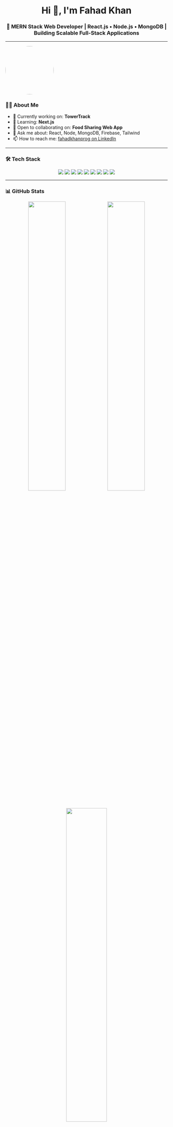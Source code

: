 <h1 align="center">Hi 👋, I'm Fahad Khan</h1>
<h3 align="center">🚀 MERN Stack Web Developer | React.js • Node.js • MongoDB | Building Scalable Full-Stack Applications</h3>

---
<img src="https://media.licdn.com/dms/image/v2/D5616AQH3fx1_wuzyjg/profile-displaybackgroundimage-shrink_350_1400/B56ZiJNsdzHkAY-/0/1754648727816?e=1757548800&v=beta&t=LEuJ190ERN_tWQGoOZd4ZE66noGlMfyXRfreYN_DQv4" width="150" height="150" style="border-radius: 50%;" />

### 👨‍💻 About Me

- 🔭 Currently working on: **TowerTrack**  
- 🌱 Learning: **Next.js**  
- 🤝 Open to collaborating on: **Food Sharing Web App**  
- 💬 Ask me about: React, Node, MongoDB, Firebase, Tailwind  
- 📫 How to reach me: [fahadkhanprog on LinkedIn](https://www.linkedin.com/in/fahadkhanprog)

---

### 🛠️ Tech Stack

<div align="center">
  <img src="https://img.shields.io/badge/HTML5-E34F26?style=for-the-badge&logo=html5&logoColor=white" />
  <img src="https://img.shields.io/badge/CSS3-1572B6?style=for-the-badge&logo=css3&logoColor=white" />
  <img src="https://img.shields.io/badge/JavaScript-F7DF1E?style=for-the-badge&logo=javascript&logoColor=black" />
  <img src="https://img.shields.io/badge/React.js-20232A?style=for-the-badge&logo=react&logoColor=61DAFB" />
  <img src="https://img.shields.io/badge/Node.js-339933?style=for-the-badge&logo=node.js&logoColor=white" />
  <img src="https://img.shields.io/badge/Express.js-000000?style=for-the-badge&logo=express&logoColor=white" />
  <img src="https://img.shields.io/badge/MongoDB-47A248?style=for-the-badge&logo=mongodb&logoColor=white" />
  <img src="https://img.shields.io/badge/Firebase-ffca28?style=for-the-badge&logo=firebase&logoColor=black" />
  <img src="https://img.shields.io/badge/TailwindCSS-06B6D4?style=for-the-badge&logo=tailwindcss&logoColor=white" />
</div>

---

### 📊 GitHub Stats

<p align="center">
  <img src="https://github-readme-stats.vercel.app/api?username=fahad-smto&show_icons=true&theme=react&hide_border=true" width="48%" />
  <img src="https://github-readme-streak-stats.herokuapp.com/?user=fahad-smto&theme=react&hide_border=true" width="48%" />
</p>

<p align="center">
  <img src="https://github-readme-stats.vercel.app/api/top-langs/?username=fahad-smto&layout=compact&theme=react&hide_border=true" width="50%" />
</p>

---

### 🔗 Let's Connect

<p align="center">
  <a href="https://www.linkedin.com/in/fahadkhanprog" target="_blank">
    <img src="https://img.shields.io/badge/LinkedIn-0A66C2?style=for-the-badge&logo=linkedin&logoColor=white" />
  </a>
  <a href="mailto:your.email@example.com">
    <img src="https://img.shields.io/badge/Gmail-D14836?style=for-the-badge&logo=gmail&logoColor=white" />
  </a>
</p>

---

### 🏆 GitHub Trophy

<p align="center">
  <img src="https://github-profile-trophy.vercel.app/?username=fahad-smto&theme=onedark&no-frame=true&column=6" />
</p>

